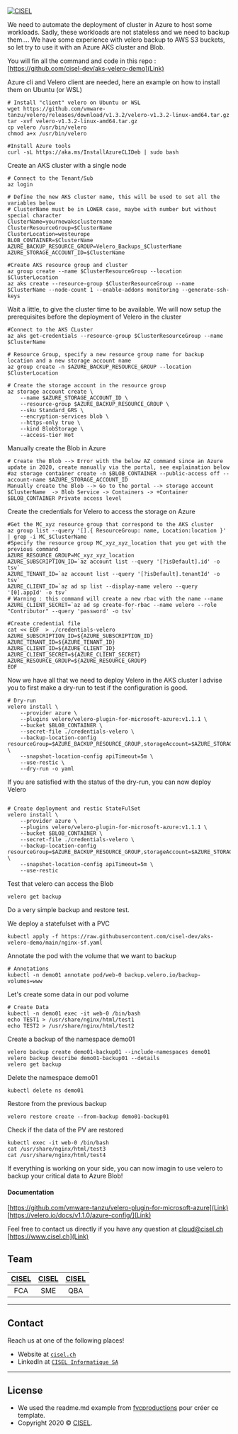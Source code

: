 <a href="https://www.cisel.ch/"><img src="https://www.cisel.ch/wp-content/uploads/2019/05/cisel_80.png" title="CISEL" alt="CISEL"></a>

<!-- [![CISEL](https://www.cisel.ch/)](https://www.cisel.ch/) -->

We need to automate the deployment of cluster in Azure to host some workloads. Sadly, these workloads are not stateless and we need to backup them....
We have some experience with velero backup to AWS S3 buckets, so let try to use it with an Azure AKS cluster and Blob.

You will fin all the command and code in this repo :  [https://github.com/cisel-dev/aks-velero-demo](Link) 

Azure cli and Velero client are needed, here an example on how to install them on Ubuntu (or WSL)

```
# Install "client" velero on Ubuntu or WSL
wget https://github.com/vmware-tanzu/velero/releases/download/v1.3.2/velero-v1.3.2-linux-amd64.tar.gz
tar -xvf velero-v1.3.2-linux-amd64.tar.gz
cp velero /usr/bin/velero
chmod a+x /usr/bin/velero

#Install Azure tools
curl -sL https://aka.ms/InstallAzureCLIDeb | sudo bash 
```

Create an AKS cluster with a single node
```
# Connect to the Tenant/Sub
az login

# Define the new AKS cluster name, this will be used to set all the variables below
# ClusterName must be in LOWER case, maybe with number but without special character
ClusterName=yournewaksclustername
ClusterResourceGroup=$ClusterName
ClusterLocation=westeurope
BLOB_CONTAINER=$ClusterName
AZURE_BACKUP_RESOURCE_GROUP=Velero_Backups_$ClusterName
AZURE_STORAGE_ACCOUNT_ID=$ClusterName 

#Create AKS resource group and cluster
az group create --name $ClusterResourceGroup --location $ClusterLocation
az aks create --resource-group $ClusterResourceGroup --name $ClusterName --node-count 1 --enable-addons monitoring --generate-ssh-keys
```
Wait a little, to give the cluster time to be available.
We will now setup the prerequisites before the deployment of Velero in the cluster
```
#Connect to the AKS CLuster
az aks get-credentials --resource-group $ClusterResourceGroup --name $ClusterName

# Resource Group, specify a new resource group name for backup location and a new storage account name
az group create -n $AZURE_BACKUP_RESOURCE_GROUP --location $ClusterLocation

# Create the storage account in the resource group
az storage account create \
    --name $AZURE_STORAGE_ACCOUNT_ID \
    --resource-group $AZURE_BACKUP_RESOURCE_GROUP \
    --sku Standard_GRS \
    --encryption-services blob \
    --https-only true \
    --kind BlobStorage \
    --access-tier Hot
```
Manually create the Blob in Azure
```
# Create the Blob --> Error with the below AZ command since an Azure update in 2020, create manually via the portal, see explaination below
#az storage container create -n $BLOB_CONTAINER --public-access off --account-name $AZURE_STORAGE_ACCOUNT_ID
Manually create the Blob --> Go to the portal --> storage account $ClusterName  -> Blob Service -> Containers -> +Container $BLOB_CONTAINER Private access level
```
Create the credentials for Velero to access the storage on Azure
```
#Get the MC_xyz resource group that correspond to the AKS cluster
az group list --query '[].{ ResourceGroup: name, Location:location }' | grep -i MC_$ClusterName
#Specify the resource group MC_xyz_xyz_location that you get with the previous command
AZURE_RESOURCE_GROUP=MC_xyz_xyz_location
AZURE_SUBSCRIPTION_ID=`az account list --query '[?isDefault].id' -o tsv`
AZURE_TENANT_ID=`az account list --query '[?isDefault].tenantId' -o tsv`
AZURE_CLIENT_ID=`az ad sp list --display-name velero --query '[0].appId' -o tsv`
# Warning : this command will create a new rbac with the name --name
AZURE_CLIENT_SECRET=`az ad sp create-for-rbac --name velero --role "Contributor" --query 'password' -o tsv`

#Create credential file
cat << EOF  > ./credentials-velero
AZURE_SUBSCRIPTION_ID=${AZURE_SUBSCRIPTION_ID}
AZURE_TENANT_ID=${AZURE_TENANT_ID}
AZURE_CLIENT_ID=${AZURE_CLIENT_ID}
AZURE_CLIENT_SECRET=${AZURE_CLIENT_SECRET}
AZURE_RESOURCE_GROUP=${AZURE_RESOURCE_GROUP}
EOF
```

Now we have all that we need to deploy Velero in the AKS cluster
I advise you to first make a dry-run to test if the configuration is good.
```
# Dry-run
velero install \
    --provider azure \
    --plugins velero/velero-plugin-for-microsoft-azure:v1.1.1 \
    --bucket $BLOB_CONTAINER \
    --secret-file ./credentials-velero \
    --backup-location-config resourceGroup=$AZURE_BACKUP_RESOURCE_GROUP,storageAccount=$AZURE_STORAGE_ACCOUNT_ID \
    --snapshot-location-config apiTimeout=5m \
    --use-restic \
    --dry-run -o yaml
```

If you are satisfied with the status of the dry-run, you can now deploy Velero
```

# Create deployment and restic StateFulSet
velero install \
    --provider azure \
    --plugins velero/velero-plugin-for-microsoft-azure:v1.1.1 \
    --bucket $BLOB_CONTAINER \
    --secret-file ./credentials-velero \
    --backup-location-config resourceGroup=$AZURE_BACKUP_RESOURCE_GROUP,storageAccount=$AZURE_STORAGE_ACCOUNT_ID \
    --snapshot-location-config apiTimeout=5m \
    --use-restic
```

Test that velero can access the Blob
```
velero get backup
```

Do a very simple backup and restore test.

We deploy a statefulset with a PVC
```
kubectl apply -f https://raw.githubusercontent.com/cisel-dev/aks-velero-demo/main/nginx-sf.yaml
````

Annotate the pod with the volume that we want to backup
```
# Annotations
kubectl -n demo01 annotate pod/web-0 backup.velero.io/backup-volumes=www
```

Let's create some data in our pod volume
```
# Create Data
kubectl -n demo01 exec -it web-0 /bin/bash
echo TEST1 > /usr/share/nginx/html/test1
echo TEST2 > /usr/share/nginx/html/test2
```
Create a backup of the namespace demo01
```
velero backup create demo01-backup01 --include-namespaces demo01
velero backup describe demo01-backup01 --details
velero get backup
```

Delete the namespace demo01
```
kubectl delete ns demo01
```

Restore from the previous backup
```
velero restore create --from-backup demo01-backup01
```

Check if the data of the PV are restored
```
kubectl exec -it web-0 /bin/bash
cat /usr/share/nginx/html/test3
cat /usr/share/nginx/html/test4
```

If everything is working on your side, you can now imagin to use velero to backup your critical data to Azure Blob!


#### Documentation
 [https://github.com/vmware-tanzu/velero-plugin-for-microsoft-azure](Link) 
 [https://velero.io/docs/v1.1.0/azure-config/](Link) 

Feel free to contact us directly if you have any question at cloud@cisel.ch
[https://www.cisel.ch](Link) 

## Team

| <a href="https://www.cisel.ch" target="_blank">**CISEL**</a> | <a href="https://www.cisel.ch" target="_blank">**CISEL**</a> | <a href="https://www.cisel.ch" target="_blank">**CISEL**</a> |
| :---: |:---:| :---:|
| FCA | SME | QBA |

---

## Contact

Reach us at one of the following places!

- Website at <a href="https://www.cisel.ch" target="_blank">`cisel.ch`</a>
- LinkedIn at <a href="https://www.linkedin.com/company/cisel-informatique-sa/" target="_blank">`CISEL Informatique SA`</a>

---

## License
- We used the readme.md example from  <a href="https://gist.github.com/fvcproductions/1bfc2d4aecb01a834b46" target="_blank">fvcproductions</a> pour créer ce template.
- Copyright 2020 © <a href="https://www.cisel.ch" target="_blank">CISEL</a>.

